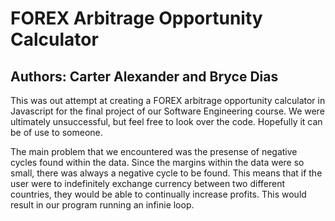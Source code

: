 # FOREX Arbitrage Opportunity Calculator
## Authors: Carter Alexander and Bryce Dias

This was out attempt at creating a FOREX arbitrage opportunity calculator in Javascript for the final project of our Software Engineering course. We were ultimately unsuccessful, but feel free to look over the code. Hopefully it can be of use to someone.

The main problem that we encountered was the presense of negative cycles found within the data. Since the margins within the data were so small, there was always a negative cycle to be found. This means that if the user were to indefinitely exchange currency between two different countries, they would be able to continually increase profits. This would result in our program running an infinie loop.